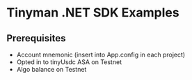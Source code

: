 # Tinyman .NET SDK Examples

## Prerequisites

* Account mnemonic (insert into App.config in each project)
* Opted in to tinyUsdc ASA on Testnet
* Algo balance on Testnet

